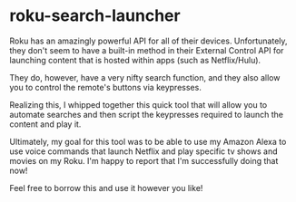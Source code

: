 # roku-search-launcher

Roku has an amazingly powerful API for all of their devices. Unfortunately,
they don't seem to have a built-in method in their External Control API for
launching content that is hosted within apps (such as Netflix/Hulu).

They do, however, have a very nifty search function, and they also
allow you to control the remote's buttons via keypresses.

Realizing this, I whipped together this quick tool that will allow you to
automate searches and then script the keypresses required to launch
the content and play it.

Ultimately, my goal for this tool was to be able to use my Amazon Alexa to use
voice commands that launch Netflix and play specific tv shows and movies on my Roku.
I'm happy to report that I'm successfully doing that now!

Feel free to borrow this and use it however you like!